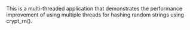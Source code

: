 This is a multi-threaded application that demonstrates the performance
improvement of using multiple threads for hashing random strings using crypt_rn().



